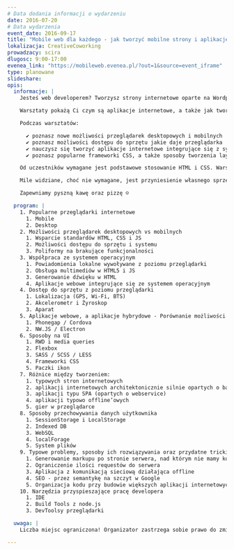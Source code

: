 ```yaml
---
# Data dodania informacji o wydarzeniu
date: 2016-07-20
# Data wydarzenia
event_date: 2016-09-17
title: "Mobile web dla każdego - jak tworzyć mobilne strony i aplikacje działające w przeglądarce"
lokalizacja: CreativeCoworking
prowadzacy: scira
dlugosc: 9:00-17:00
evenea_link: "https://mobileweb.evenea.pl/?out=1&source=event_iframe"
type: planowane
slideshare:
opis:
  informacje: |
    Jesteś web developerem? Tworzysz strony internetowe oparte na Wordpressie? Może pora na coś nowego? Czy odważysz się wejść do świata front-endu na dobre i back-end zaczniesz traktować jako zło konieczne? A może potrzebujesz uaktualnienia swojej wiedzy z możliwości HTMLa, którego uczyłeś się gdy layouty tworzyło się z tabelek?

    Warsztaty pokażą Ci czym są aplikacje internetowe, a także jak tworzyć nowoczesne strony www dostosowane do urządzeń mobilnych oraz co tak naprawdę można zrobić w przeglądarce mobilnej. Warsztaty składać się będą w przeważającej części z zadań praktycznych, aby każdy uczestnik mógł przetestować nowe funkcjonalności HTMLa na laptopie, tablecie czy telefonie.

    Podczas warsztatów:

      ✔ poznasz nowe możliwości przeglądarek desktopowych i mobilnych
      ✔ poznasz możliwości dostępu do sprzętu jakie daje przeglądarka
      ✔ nauczysz się tworzyć aplikacje internetowe integrujące się z systemem Android
      ✔ poznasz popularne frameworki CSS, a także sposoby tworzenia layoutów dzięki SCSS

    Od uczestników wymagane jest podstawowe stosowanie HTML i CSS. Warsztaty skierowane są dla osób które chciałyby poznać nowe możliwości przeglądarek zarówno desktopowych jak i mobilnych. Uczestnicy w trakcie zajęć korzystają z własnego sprzętu (do wygodnego korzystania z HTMLa i CSSa wystarczy właściwie każdy komputer z systemem Windows, OSX lub Linux - wymagane GUI :)

    Mile widziane, choć nie wymagane, jest przyniesienie własnego sprzętu mobilnego (telefon / tablet) na którym będzie można testować tworzone layouty – alternatywą jest użycie WebDeveloper tools z Chrome, ale wiąże się to z pewnymi ograniczeniami.

    Zapewniamy pyszną kawę oraz pizzę ☺

  program: |
    1. Popularne przeglądarki internetowe
      1. Mobile
      2. Desktop
    2. Możliwości przeglądarek desktopowych vs mobilnych
      1. Wsparcie standardów HTML, CSS i JS
      2. Możliwości dostępu do sprzętu i systemu
      3. Poliformy na brakujące funkcjonalności
    3. Współpraca ze systemem operacyjnym
      1. Powiadomienia lokalne wywoływane z poziomu przeglądarki
      2. Obsługa multimediów w HTML5 i JS
      3. Generowanie dźwięku w HTML
      4. Aplikacje webowe integrujące się ze systemem operacyjnym
    4. Dostęp do sprzętu z poziomu przeglądarki
      1. Lokalizacja (GPS, Wi-Fi, BTS)
      2. Akcelerometr i Żyroskop
      3. Aparat
    5. Aplikacje webowe, a aplikacje hybrydowe - Porównanie możliwości “zwykłej” i “uzbrojonej” przeglądarki na przykładach:
      1. Phonegap / Cordova
      2. NW.JS / Electron
    6. Sposoby na UI
      1. RWD i media queries
      2. Flexbox
      3. SASS / SCSS / LESS
      4. Frameworki CSS
      5. Paczki ikon
    7. Różnice między tworzeniem:
      1. typowych stron internetowych
      2. aplikacji internetowych architektonicznie silnie opartych o back-end
      3. aplikacji typu SPA (opartych o webservice)
      4. aplikacji typowo offline’owych
      5. gier w przeglądarce
    8. Sposoby przechowywania danych użytkownika
      1. SessionStorage i LocalStorage
      2. Indexed DB
      3. WebSQL
      4. localForage
      5. System plików
    9. Typowe problemy, sposoby ich rozwiązywania oraz przydatne tricki i dobre praktyki
      1. Generowanie markupu po stronie serwera, nad którym nie mamy kontroli
      2. Ograniczenie ilości requestów do serwera
      3. Aplikacja z komunikacją sieciową działająca offline
      4. SEO - przez semantykę na szczyt w Google
      5. Organizacja kodu przy budowie większych aplikacji internetowych
    10. Narzędzia przyspieszające pracę developera
      1. IDE
      2. Build Tools z node.js
      3. DevToolsy przeglądarki

  uwaga: |
    Liczba miejsc ograniczona! Organizator zastrzega sobie prawo do zmiany lokalizacji wydarzenia oraz jego odwołania w przypadku niezgłoszenia się minimalnej liczby uczestników.

---
```

